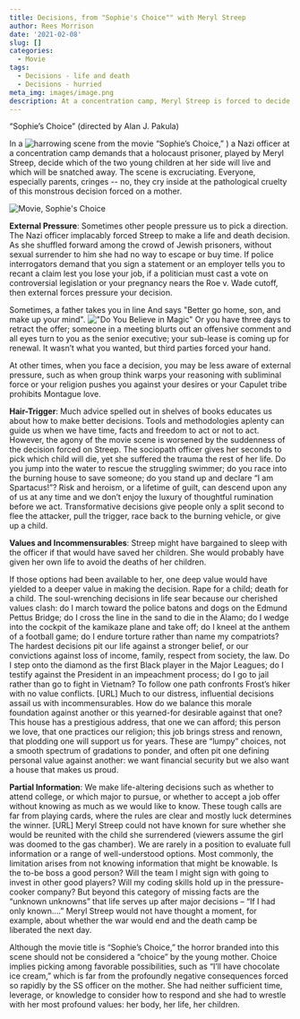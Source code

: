 ```yaml
---
title: Decisions, from "Sophie's Choice"" with Meryl Streep
author: Rees Morrison
date: '2021-02-08'
slug: []
categories:
  - Movie
tags:
  - Decisions - life and death
  - Decisions - hurried
meta_img: images/image.png
description: At a concentration camp, Meryl Streep is forced to decide which of her two children she will keep, and which will die.
---
```


“Sophie’s Choice” (directed by Alan J. Pakula)

In a ![harrowing scene](https://www.youtube.com/watch?v=DZ9bht5H2p4) from the movie “Sophie’s Choice,” ) a Nazi officer at a concentration camp demands that a holocaust prisoner, played by Meryl Streep, decide which of the two young children at her side will live and which will be snatched  away.  The scene is excruciating.  Everyone, especially parents, cringes -- no, they cry inside at the pathological cruelty of this monstrous decision forced on a mother.  

![Movie, Sophie's Choice](/media/DecisionsSophies.png)
 
**External Pressure**:  Sometimes other people pressure us to pick a direction.  The Nazi officer implacably forced Streep to make a life and death decision.  As she shuffled forward among the crowd of Jewish prisoners, without sexual surrender to him she had no way to escape or buy time.  If police interrogators demand that you sign a statement or an employer tells you to recant a claim lest you lose your job, if a politician must cast a vote on controversial legislation or your pregnancy nears the Roe v. Wade cutoff, then external forces pressure your decision.

Sometimes, a father takes you in line
And says "Better go home, son, and make up your mind". !["Do You Believe in Magic"](https://themesfromart.com/blog/2021-01-24-alcohol-flood-frost/alcoholfloodindex/)  Or you have three days to retract the offer; someone in a meeting blurts out an offensive comment and all eyes turn to you as the senior executive; your sub-lease is coming up for renewal.  It wasn’t what you wanted, but third parties forced your hand.

At other times, when you face a decision, you may be less aware of external pressure, such as when group think warps your reasoning with subliminal force or your religion pushes you against your desires or your Capulet tribe prohibits Montague love.

**Hair-Trigger**:  Much advice spelled out in shelves of books educates us about how to make better decisions.  Tools and methodologies aplenty can guide us when we have time, facts and freedom to act or not to act.  However, the agony of the movie scene is worsened by the suddenness of the decision forced on Streep.  The sociopath officer gives her seconds to pick which child will die, yet she suffered the trauma the rest of her life.  Do you jump into the water to rescue the struggling swimmer; do you race into the burning house to save someone; do you stand up and declare “I am Spartacus!”?  Risk and heroism, or a lifetime of guilt, can descend upon any of us at any time and we don’t enjoy the luxury of thoughtful rumination before we act.  Transformative decisions give people only a split second to flee the attacker, pull the trigger, race back to the burning vehicle, or give up a child.

**Values and Incommensurables**:  Streep might have bargained to sleep with the officer if that would have saved her children.  She would probably have given her own life to avoid the deaths of her children.

If those options had been available to her, one deep value would have yielded to a deeper value in making the decision.  Rape for a child; death for a child. The soul-wrenching decisions in life sear because our cherished values clash: do I march toward the police batons and dogs on the Edmund Pettus Bridge; do I cross the line in the sand to die in the Alamo; do I wedge into the cockpit of the kamikaze plane and take off; do I kneel at the anthem of a football game; do I endure torture rather than name my compatriots?  The hardest decisions pit our life against a stronger belief, or our convictions against loss of income, family, respect from society, the law.  Do I step onto the diamond as the first Black player in the Major Leagues; do I testify against the President in an impeachment process; do I go to jail rather than go to fight in Vietnam?
To follow one path confronts Frost’s hiker with no value conflicts. [URL] Much to our distress, influential decisions assail us with incommensurables. How do we balance this morale foundation against another or this yearned-for desirable against that one?   This house has a prestigious address, that one we can afford; this person we love, that one practices our religion; this job brings stress and renown, that plodding one will support us for years.   These are “lumpy” choices, not a smooth spectrum of gradations to ponder, and often pit one defining personal value against another:  we want financial security but we also want a house that makes us proud.  

**Partial Information**:  We make life-altering decisions such as whether to attend college, or which major to pursue, or whether to accept a job offer without knowing as much as we would like to know.  These tough calls are far from playing cards, where the rules are clear and mostly luck determines the winner.  [URL] Meryl Streep could not have known for sure whether she would be reunited with the child she surrendered (viewers assume the girl was doomed to the gas chamber).   We are rarely 
in a position to evaluate full information or a range of well-understood options.  Most commonly, the limitation arises from not knowing information that might be knowable.  Is the to-be boss a good person?   Will the team I might sign with going to invest in other good players?   Will my coding skills hold up in the pressure-cooker company?  But beyond this category of missing facts are the “unknown unknowns” that life serves up after major decisions – “If I had only known….”  Meryl Streep would not have thought a moment, for example, about whether the war would end and the death camp be liberated the next day.


Although the movie title is “Sophie’s Choice,” the horror branded into this scene should not be considered a “choice” by the young mother.  Choice implies picking among favorable possibilities, such as “I’ll have chocolate ice cream,” which is far from the profoundly negative consequences forced so rapidly by the SS officer on the mother.  She had neither sufficient time, leverage, or knowledge to consider how to respond and she had to wrestle with her most profound values: her body, her life, her children. 
